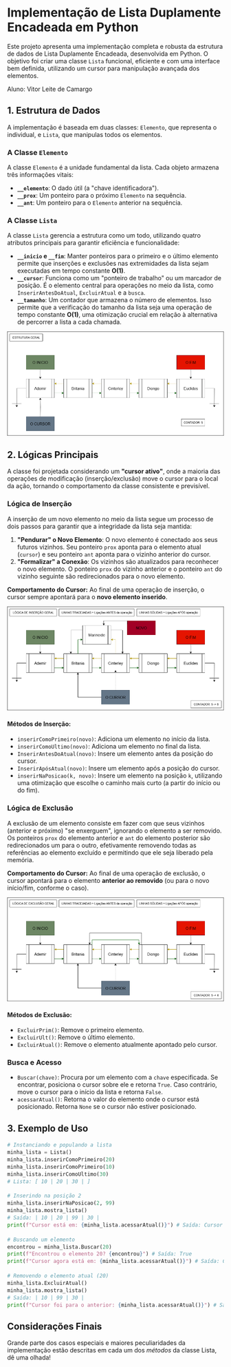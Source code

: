 # Implementação de Lista Duplamente Encadeada em Python

Este projeto apresenta uma implementação completa e robusta da estrutura de dados de Lista Duplamente Encadeada, desenvolvida em Python. O objetivo foi criar uma classe `Lista` funcional, eficiente e com uma interface bem definida, utilizando um cursor para manipulação avançada dos elementos.

Aluno: Vitor Leite de Camargo

## 1. Estrutura de Dados

A implementação é baseada em duas classes: `Elemento`, que representa o individual, e `Lista`, que manipulas todos os elementos.

### A Classe `Elemento`
A classe `Elemento` é a unidade fundamental da lista. Cada objeto armazena três informações vitais:
* **`__elemento`**: O dado útil (a "chave identificadora").
* **`__prox`**: Um ponteiro para o próximo `Elemento` na sequência.
* **`__ant`**: Um ponteiro para o `Elemento` anterior na sequência.

### A Classe `Lista`
A classe `Lista` gerencia a estrutura como um todo, utilizando quatro atributos principais para garantir eficiência e funcionalidade:

* **`__inicio` e `__fim`**: Manter ponteiros para o primeiro e o último elemento permite que inserções e exclusões nas extremidades da lista sejam executadas em tempo constante **O(1)**.
* **`__cursor`**: Funciona como um "ponteiro de trabalho" ou um marcador de posição. É o elemento central para operações no meio da lista, como `InserirAntesDoAtual`, `ExcluirAtual` e a `busca`.
* **`__tamanho`**: Um contador que armazena o número de elementos. Isso permite que a verificação do tamanho da lista seja uma operação de tempo constante **O(1)**, uma otimização crucial em relação à alternativa de percorrer a lista a cada chamada.

![Estrutura geral da Lista](./imagens/estrutura_geral_Lista.png)

## 2. Lógicas Principais

A classe foi projetada considerando um **"cursor ativo"**, onde a maioria das operações de modificação (inserção/exclusão) move o cursor para o local da ação, tornando o comportamento da classe consistente e previsível.

### Lógica de Inserção

A inserção de um novo elemento no meio da lista segue um processo de dois passos para garantir que a integridade da lista seja mantida:

1.  **"Pendurar" o Novo Elemento**: O novo elemento é conectado aos seus futuros vizinhos. Seu ponteiro `prox` aponta para o elemento atual (`cursor`) e seu ponteiro `ant` aponta para o vizinho anterior do cursor.
2.  **"Formalizar" a Conexão**: Os vizinhos são atualizados para reconhecer o novo elemento. O ponteiro `prox` do vizinho anterior e o ponteiro `ant` do vizinho seguinte são redirecionados para o novo elemento.

**Comportamento do Cursor:** Ao final de uma operação de inserção, o cursor sempre apontará para o **novo elemento inserido**.

![Lógica geral de Inserção](./imagens/inserçãoGeral.png)

#### Métodos de Inserção:
* `inserirComoPrimeiro(novo)`: Adiciona um elemento no início da lista.
* `inserirComoUltimo(novo)`: Adiciona um elemento no final da lista.
* `InserirAntesDoAtual(novo)`: Insere um elemento antes da posição do cursor.
* `InserirApósAtual(novo)`: Insere um elemento após a posição do cursor.
* `inserirNaPosicao(k, novo)`: Insere um elemento na posição `k`, utilizando uma otimização que escolhe o caminho mais curto (a partir do início ou do fim).

### Lógica de Exclusão

A exclusão de um elemento consiste em fazer com que seus vizinhos (anterior e próximo) "se enxerguem", ignorando o elemento a ser removido. Os ponteiros `prox` do elemento anterior e `ant` do elemento posterior são redirecionados um para o outro, efetivamente removendo todas as referências ao elemento excluído e permitindo que ele seja liberado pela memória.

**Comportamento do Cursor:** Ao final de uma operação de exclusão, o cursor apontará para o elemento **anterior ao removido** (ou para o novo início/fim, conforme o caso).

![Lógica geral de Exclusão](./imagens/exclusaoGeral.png)

#### Métodos de Exclusão:
* `ExcluirPrim()`: Remove o primeiro elemento.
* `ExcluirUlt()`: Remove o último elemento.
* `ExcluirAtual()`: Remove o elemento atualmente apontado pelo cursor.

### Busca e Acesso
* `Buscar(chave)`: Procura por um elemento com a `chave` especificada. Se encontrar, posiciona o cursor sobre ele e retorna `True`. Caso contrário, move o cursor para o início da lista e retorna `False`.
* `acessarAtual()`: Retorna o valor do elemento onde o cursor está posicionado. Retorna `None` se o cursor não estiver posicionado.

## 3. Exemplo de Uso

```python
# Instanciando e populando a lista
minha_lista = Lista()
minha_lista.inserirComoPrimeiro(20)
minha_lista.inserirComoPrimeiro(10)
minha_lista.inserirComoUltimo(30)
# Lista: [ 10 | 20 | 30 | ]

# Inserindo na posição 2
minha_lista.inserirNaPosicao(2, 99)
minha_lista.mostra_lista()
# Saída: | 10 | 20 | 99 | 30 | 
print(f"Cursor está em: {minha_lista.acessarAtual()}") # Saída: Cursor está em: 99

# Buscando um elemento
encontrou = minha_lista.Buscar(20)
print(f"Encontrou o elemento 20? {encontrou}") # Saída: True
print(f"Cursor agora está em: {minha_lista.acessarAtual()}") # Saída: Cursor está em: 20

# Removendo o elemento atual (20)
minha_lista.ExcluirAtual()
minha_lista.mostra_lista()
# Saída: | 10 | 99 | 30 | 
print(f"Cursor foi para o anterior: {minha_lista.acessarAtual()}") # Saída: Cursor foi para o anterior: 10
```

## Considerações Finais

Grande parte dos casos especiais e maiores peculiaridades da implementação estão descritas em cada um dos *métodos* da classe Lista, dê uma olhada!
